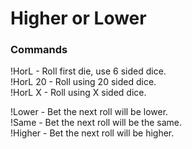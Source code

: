 # Higher or Lower
 
<h3>Commands</h2>
<p>
!HorL - Roll first die, use 6 sided dice.<br>
!HorL 20 - Roll using 20 sided dice.<br>
!HorL X - Roll using X sided dice.<br>

!Lower - Bet the next roll will be lower.<br>
!Same - Bet the next roll will be the same.<br>
!Higher - Bet the next roll will be higher.<br>
</p>